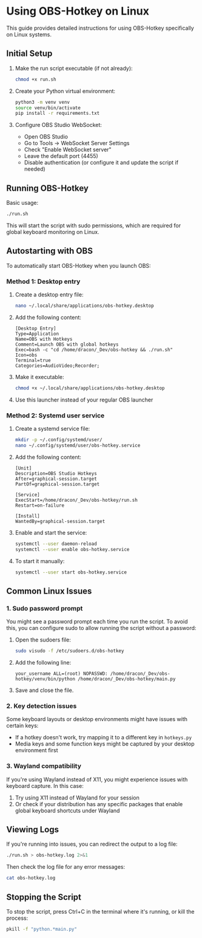 # Using OBS-Hotkey on Linux

This guide provides detailed instructions for using OBS-Hotkey specifically on Linux systems.

## Initial Setup

1. Make the run script executable (if not already):
   ```bash
   chmod +x run.sh
   ```

2. Create your Python virtual environment:
   ```bash
   python3 -m venv venv
   source venv/bin/activate
   pip install -r requirements.txt
   ```

3. Configure OBS Studio WebSocket:
   - Open OBS Studio
   - Go to Tools → WebSocket Server Settings
   - Check "Enable WebSocket server"
   - Leave the default port (4455)
   - Disable authentication (or configure it and update the script if needed)

## Running OBS-Hotkey

Basic usage:
```bash
./run.sh
```

This will start the script with sudo permissions, which are required for global keyboard monitoring on Linux.

## Autostarting with OBS

To automatically start OBS-Hotkey when you launch OBS:

### Method 1: Desktop entry

1. Create a desktop entry file:
   ```bash
   nano ~/.local/share/applications/obs-hotkey.desktop
   ```

2. Add the following content:
   ```
   [Desktop Entry]
   Type=Application
   Name=OBS with Hotkeys
   Comment=Launch OBS with global hotkeys
   Exec=bash -c "cd /home/dracon/_Dev/obs-hotkey && ./run.sh"
   Icon=obs
   Terminal=true
   Categories=AudioVideo;Recorder;
   ```

3. Make it executable:
   ```bash
   chmod +x ~/.local/share/applications/obs-hotkey.desktop
   ```

4. Use this launcher instead of your regular OBS launcher

### Method 2: Systemd user service

1. Create a systemd service file:
   ```bash
   mkdir -p ~/.config/systemd/user/
   nano ~/.config/systemd/user/obs-hotkey.service
   ```

2. Add the following content:
   ```
   [Unit]
   Description=OBS Studio Hotkeys
   After=graphical-session.target
   PartOf=graphical-session.target

   [Service]
   ExecStart=/home/dracon/_Dev/obs-hotkey/run.sh
   Restart=on-failure

   [Install]
   WantedBy=graphical-session.target
   ```

3. Enable and start the service:
   ```bash
   systemctl --user daemon-reload
   systemctl --user enable obs-hotkey.service
   ```

4. To start it manually:
   ```bash
   systemctl --user start obs-hotkey.service
   ```

## Common Linux Issues

### 1. Sudo password prompt

You might see a password prompt each time you run the script. To avoid this, you can configure sudo to allow running the script without a password:

1. Open the sudoers file:
   ```bash
   sudo visudo -f /etc/sudoers.d/obs-hotkey
   ```

2. Add the following line:
   ```
   your_username ALL=(root) NOPASSWD: /home/dracon/_Dev/obs-hotkey/venv/bin/python /home/dracon/_Dev/obs-hotkey/main.py
   ```

3. Save and close the file.

### 2. Key detection issues

Some keyboard layouts or desktop environments might have issues with certain keys:

- If a hotkey doesn't work, try mapping it to a different key in `hotkeys.py`
- Media keys and some function keys might be captured by your desktop environment first

### 3. Wayland compatibility

If you're using Wayland instead of X11, you might experience issues with keyboard capture. In this case:

1. Try using X11 instead of Wayland for your session
2. Or check if your distribution has any specific packages that enable global keyboard shortcuts under Wayland

## Viewing Logs

If you're running into issues, you can redirect the output to a log file:

```bash
./run.sh > obs-hotkey.log 2>&1
```

Then check the log file for any error messages:

```bash
cat obs-hotkey.log
```

## Stopping the Script

To stop the script, press Ctrl+C in the terminal where it's running, or kill the process:

```bash
pkill -f "python.*main.py"
```
